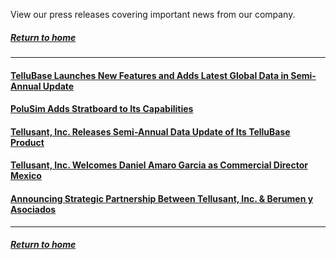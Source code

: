 View our press releases covering important news from our company.  

##### [Return to home](../index.md)

---
#### [TelluBase Launches New Features and Adds Latest Global Data in Semi-Annual Update](tellubase-new-features-semi-annual-update.md)

#### [PoluSim Adds Stratboard to Its Capabilities](tellusant-stratboard-press-release.md)  

#### [Tellusant, Inc. Releases Semi-Annual Data Update of Its TelluBase Product](tellusant-inc-releases-semi-annual-data-update-of-its-tellubase-product.md)  

#### [Tellusant, Inc. Welcomes Daniel Amaro Garcia as Commercial Director Mexico](tellusant-inc-welcomes-daniel-amaro-garcia-as-commercial-director-mexico.md)

#### [Announcing Strategic Partnership Between Tellusant, Inc. & Berumen y Asociados](tellusant-berumen-strategic-partnership.md)  

---
##### [Return to home](../index.md)  
